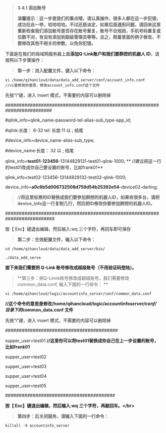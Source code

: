 > **3.4.1 添加账号**
>
> **温馨提示：这一步是我们的重点哦，请认真操作，很多人都在这一步犯错，成功在此一举，哈哈哈哈。不过还是淡定，如果后面遇到问题，请回来这里重新检查我们添加账号是否存在账号重复，账号不合规则，手机号码重复或位数不对，有没有添加到超级管理员等等。总之，照着里面的例子修改，不要修改其他不相关的参数，以免你犯错。**

下面是在我们的局域网服务器上面**添加Q-Link账户和我们要群控的机器人 ID**，请按照以下步骤操作：

> **第一步：进入配置文件，键入以下命令：**

```
vi /home/qihancloud/data/data_add_server/conf/account_info.conf     //vi是修改的意思，修改account_info.conf这个文件
```

先按“i”键，进入 insert 模式，不需要的内容可以删除掉

\#\#\#\#\#\#\#\#\#\#\#\#\#\#\#\#\#\#\#\#\#\#\#\#\#\#\#\#\#\#\#\#\#\#\#\#\#\#\#\#\#\#\#\#\#\#\#\#\#\#\#\#\#\#\#\#\#\#\#\#\#\#\#\#\#\#\#\#\#\#\#\#\#

\#qlink\_info=qlink\_name-password-tel-alias-sub\_type-app\_id;

\#qlink:长度： 6-32 tel: 长度:11 以 ; 结尾

\#device\_info=device\_name-alias-sub\_type;

\#device\_name:长度： 32 以 ; 结尾

qlink\_info=**test01**-**123456**-13144829131-test01-qlink-1000;    ** //建议把这一行的test01改成你自己要设置的账号，比如frank01**

qlink\_info=test02-123456-13144829132-test02-qlink-1000;

device\_info=**a0c6b5d006732508d759d54b25392e54**-device02-darling;

> /**/将这里标黑的ID替换成我们要参加群控的机器人ID，如果有很多台，请把device\_info这一行复制几行，然后把ID修改你要参加群控的机器人ID。**

\#\#\#\#\#\#\#\#\#\#\#\#\#\#\#\#\#\#\#\#\#\#\#\#\#\#\#\#\#\#\#\#\#\#\#\#\#\#\#\#\#\#\#\#\#\#\#\#\#\#\#\#\#\#\#\#\#\#\#\#\#\#\#\#\#\#\#\#\#\#\#\#\#\#

按【 Esc】键退出编辑，然后输入:wq 三个字符，再回车即可保存

> **第二步：生效配置文件，输入以下命令：**

```
cd /home/qihancloud/data/data_add_server/bin/
```

```
./data_add_serve
```

**接下来我们需要把 Q-Link 账号修改成超级账号（不用验证码登陆）。**

> **第三步：把Q-Linnk账号修改成超级账号。我们需要修改common\_data.conf,   输入下面的一行命令： **

```
vi /home/qihancloud/logic/accountinfo_server/conf/common_data.conf
```

**//这个命令的意思是修改/home/qihancloud/logic/accountinfo**_**server/conf/ 目录下的**_**common\_data.conf 文件**

先按“i”键，进入 insert 模式，不需要的内容可以删除掉

\#\#\#\#\#\#\#\#\#\#\#\#\#\#\#\#\#\#\#\#\#\#\#\#\#\#\#\#\#\#\#\#\#\#\#\#\#\#\#\#\#

supper\_user=test01             **//这里你可以将test01替换成你自己在上一步设置的账号，比如frank01**

supper\_user=test02

supper\_user=test03

supper\_user=test04

supper\_user=test05

\#\#\#\#\#\#\#\#\#\#\#\#\#\#\#\#\#\#\#\#\#\#\#\#\#\#\#\#\#\#\#\#\#\#\#\#\#\#\#\#

**按【 Esc】键退出编辑，然后输入:wq 三个字符，再敲回车。&lt;/br&gt;**



> **第四步：后关闭服务，请输入下面的一行命令：**

```
killall -9 accountinfo_server
```



